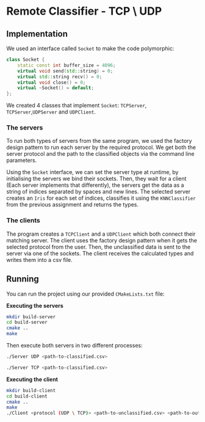 # Remote Classifier - TCP \ UDP

## Implementation

We used an interface called `Socket` to make the code polymorphic:

```c++
class Socket {
    static const int buffer_size = 4096;
    virtual void send(std::string) = 0;
    virtual std::string recv() = 0;
    virtual void close() = 0;
    virtual ~Socket() = default;
};
```

We created 4 classes that implement `Socket`: `TCPServer`, `TCPServer`,`UDPServer` and `UDPClient`.

### The servers

To run both types of servers from the same program, we used the factory design pattern to run each server by the
required protocol. We get both the server protocol and the path to the classified objects via the command line
parameters.

Using the `Socket` interface, we can set the server type at runtime, by initialising the servers we bind their sockets.
Then, they wait for a client (Each server implements that differently), the servers get the data as a string of indices
separated by spaces and new lines. The selected server creates an `Iris` for each set of indices, classifies it using
the `KNNClassifier` from the previous assignment and returns the types.

### The clients

The program creates a `TCPClient` and a `UDPClient` which both connect their matching server. The client uses the
factory design pattern when it gets the selected protocol from the user. Then, the unclassified data is sent to the
server via one of the sockets. The client receives the calculated types and writes them into a csv file.

## Running

You can run the project using our provided `CMakeLists.txt` file:

**Executing the servers**

```bash
mkdir build-server
cd build-server
cmake ..
make
```

Then execute both servers in two different processes:

```bash
./Server UDP <path-to-classified.csv>
```

```bash
./Server TCP <path-to-classified.csv>
```

**Executing the client**

```bash
mkdir build-client
cd build-client
cmake ..
make
./Client <protocol (UDP \ TCP)> <path-to-unclassified.csv> <path-to-output.csv>
```